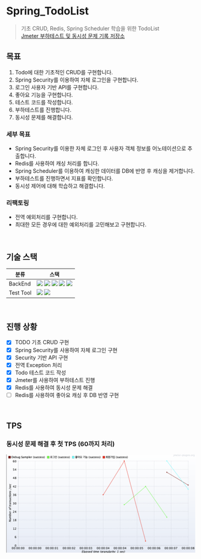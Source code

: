 # Spring_TodoList

> 기초 CRUD, Redis, Spring Scheduler 학습을 위한 TodoList  
> [Jmeter 부하테스트 및 동시성 문제 기록 저장소](https://ldhbenecia.notion.site/d05c86852648447ab0e0e0194b0f1255?pvs=4)

## 목표
1. Todo에 대한 기초적인 CRUD를 구현합니다.
2. Spring Security를 이용하여 자체 로그인을 구현합니다.
3. 로그인 사용자 기반 API를 구현합니다.
4. 좋아요 기능을 구현합니다.
5. 테스트 코드를 작성합니다.
6. 부하테스트를 진행합니다.
7. 동시성 문제를 해결합니다.

### 세부 목표
- Spring Security를 이용한 자체 로그인 후 사용자 객체 정보를 어노테이션으로 추출합니다.
- Redis를 사용하여 캐싱 처리를 합니다.
- Spring Scheduler를 이용하여 캐싱한 데이터를 DB에 반영 후 캐싱을 제거합니다.
- 부하테스트를 진행하면서 지표를 확인합니다.
- 동시성 제어에 대해 학습하고 해결합니다.

### 리팩토링
- 전역 예외처리를 구현합니다.
- 최대한 모든 경우에 대한 예외처리를 고민해보고 구현합니다.

<br />

## 기술 스택
| 분류        | 스택                                                                                                                                                                                                                                                                                                                                                                                                                                                        |
|-----------|-----------------------------------------------------------------------------------------------------------------------------------------------------------------------------------------------------------------------------------------------------------------------------------------------------------------------------------------------------------------------------------------------------------------------------------------------------------|
| BackEnd   | <img src="https://img.shields.io/badge/Java-007396?logo=openjdk&logoColor=white"/>  <img src="https://img.shields.io/badge/SpringBoot-6DB33F?logo=springboot&logoColor=white"/> <img src="https://img.shields.io/badge/Spring Security-6DB33F?logo=springsecurity&logoColor=white"/> <img src="https://img.shields.io/badge/H2-3D03A7?logo=databricks&logoColor=white"/> <img src="https://img.shields.io/badge/Redis-FF4438?logo=redis&logoColor=white"/> |
| Test Tool | <img src="https://img.shields.io/badge/junit5-25A162?logo=junit5&logoColor=white"/> <img src="https://img.shields.io/badge/Apache Jmeter-D22128?logo=apachejmeter&logoColor=white"/>                                                                                                                                                                                                                                                                      |

<br />

## 진행 상황
- [x] TODO 기초 CRUD 구현
- [x] Spring Security를 사용하여 자체 로그인 구현
- [x] Security 기반 API 구현
- [x] 전역 Exception 처리
- [x] Todo 테스트 코드 작성
- [x] Jmeter를 사용하여 부하테스트 진행
- [x] Redis를 사용하여 동시성 문제 해결
- [ ] Redis를 사용하여 좋아요 캐싱 후 DB 반영 구현

<br />

## TPS

### 동시성 문제 해결 후 첫 TPS (60까지 처리)
![first_tps.png](docs%2Fasset%2Ffirst_tps.png)